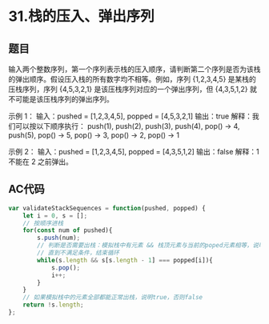 # 31.栈的压入、弹出序列

## 题目

输入两个整数序列，第一个序列表示栈的压入顺序，请判断第二个序列是否为该栈的弹出顺序。假设压入栈的所有数字均不相等。例如，序列 {1,2,3,4,5} 是某栈的压栈序列，序列 {4,5,3,2,1} 是该压栈序列对应的一个弹出序列，但 {4,3,5,1,2} 就不可能是该压栈序列的弹出序列。

示例 1：
输入：pushed = [1,2,3,4,5], popped = [4,5,3,2,1]
输出：true
解释：我们可以按以下顺序执行：
push(1), push(2), push(3), push(4), pop() -> 4,
push(5), pop() -> 5, pop() -> 3, pop() -> 2, pop() -> 1

示例 2：
输入：pushed = [1,2,3,4,5], popped = [4,3,5,1,2]
输出：false
解释：1 不能在 2 之前弹出。

## AC代码

```js
var validateStackSequences = function(pushed, popped) {
    let i = 0, s = [];
    // 按顺序进栈
    for(const num of pushed){
        s.push(num);
        // 判断是否需要出栈：模拟栈中有元素 && 栈顶元素与当前的poped元素相等，说明需要出栈
        // 直到不满足条件，结束循环
        while(s.length && s[s.length - 1] === popped[i]){
            s.pop();
            i++;
        }
    }
    // 如果模拟栈中的元素全部都能正常出栈，说明true，否则false
    return !s.length;
};
```